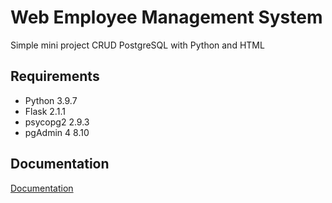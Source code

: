 
# Web Employee Management System

Simple mini project CRUD PostgreSQL with Python and HTML





## Requirements

- Python 3.9.7
- Flask 2.1.1
- psycopg2 2.9.3
- pgAdmin 4 8.10


## Documentation

[Documentation](https://github.com/DianaWulan/Mini-Project-PostgreSQL/blob/main/Dokumentasi%20Mini%20Project%20CRUD%20PostgreSQL%20dengan%20Python.pdf)

